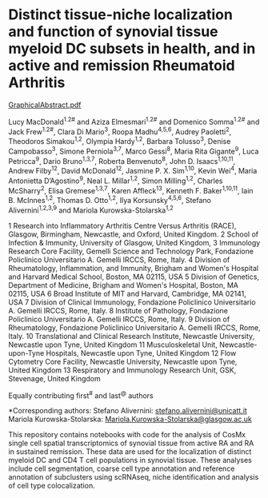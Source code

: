 # Distinct tissue-niche localization and function of synovial tissue myeloid DC subsets in health, and in active and remission Rheumatoid Arthritis

[GraphicalAbstract.pdf](https://github.com/user-attachments/files/16143948/GraphicalAbstract.pdf)

Lucy MacDonald<sup>1.2#</sup> and Aziza Elmesmari<sup>1.2#</sup> and Domenico Somma<sup>1.2#</sup> and Jack Frew<sup>1.2#</sup>, Clara Di Mario<sup>3</sup>, Roopa Madhu<sup>4,5,6</sup>, Audrey Paoletti<sup>2</sup>, Theodoros Simakou<sup>1,2</sup>, Olympia Hardy<sup>1,2</sup>, Barbara Tolusso<sup>3</sup>, Denise Campobasso<sup>3</sup>, Simone Perniola<sup>3,7</sup>, Marco Gessi<sup>8</sup>, Maria Rita Gigante<sup>9</sup>, Luca Petricca<sup>9</sup>, Dario Bruno<sup>1,3,7</sup>, Roberta Benvenuto<sup>8</sup>, John D. Isaacs<sup>1,10,11</sup>, Andrew Filby<sup>12</sup>, David McDonald<sup>12</sup>, Jasmine P. X. Sim<sup>1,10</sup>, Kevin Wei<sup>4</sup>, Maria Antonietta D’Agostino<sup>9</sup>, Neal L. Millar<sup>1,2</sup>, Simon Milling<sup>1,2</sup>, Charles McSharry<sup>2</sup>, Elisa Gremese<sup>1,3,7</sup>, Karen Affleck<sup>13</sup>, Kenneth F. Baker<sup>1,10,11</sup>, Iain B. McInnes<sup>1,2</sup>, Thomas D. Otto<sup>1,2</sup>, Ilya Korsunsky<sup>4,5,6</sup>, Stefano Alivernini<sup>1,2,3,9</sup> and Mariola Kurowska-Stolarska<sup>1,2</sup>

1 Research into Inflammatory Arthritis Centre Versus Arthritis (RACE), Glasgow, Birmingham, Newcastle, and Oxford, United Kingdom. 
2 School of Infection & Immunity, University of Glasgow, United Kingdom,
3 Immunology Research Core Facility, Gemelli Science and Technology Park, Fondazione Policlinico Universitario A. Gemelli IRCCS, Rome, Italy.
4 Division of Rheumatology, Inflammation, and Immunity, Brigham and Women's Hospital and Harvard Medical School, Boston, MA 02115, USA
5 Division of Genetics, Department of Medicine, Brigham and Women's Hospital, Boston, MA 02115, USA
6 Broad Institute of MIT and Harvard, Cambridge, MA 02141, USA
7 Division of Clinical Immunology, Fondazione Policlinico Universitario A. Gemelli IRCCS, Rome, Italy. 
8 Institute of Pathology, Fondazione Policlinico Universitario A. Gemelli IRCCS, Rome, Italy. 
9 Division of Rheumatology, Fondazione Policlinico Universitario A. Gemelli IRCCS, Rome, Italy. 
10 Translational and Clinical Research Institute, Newcastle University, Newcastle upon Tyne, United Kingdom
11 Musculoskeletal Unit, Newcastle-upon-Tyne Hospitals, Newcastle upon Tyne, United Kingdom
12 Flow Cytometry Core Facility, Newcastle University, Newcastle upon Tyne, United Kingdom
13 Respiratory and Immunology Research Unit, GSK, Stevenage, United Kingdom

Equally contributing first<sup>#</sup> and last<sup>@</sup> authors

*Corresponding authors:
Stefano Alivernini: stefano.alivernini@unicatt.it
Mariola Kurowska-Stolarska: Mariola.Kurowska-Stolarska@glasgow.ac.uk

This repository contains notebooks with code for the analysis of CosMx single cell spatial transcriptomics of synovial tissue from active RA and RA in sustained remission. These data are used for the localization of distinct myeloid DC and CD4 T cell populations in synovial tissue. These analyses include cell segmentation, coarse cell type annotation and reference annotation of subclusters using scRNAseq, niche identification and analysis of cell type colocalization. 

